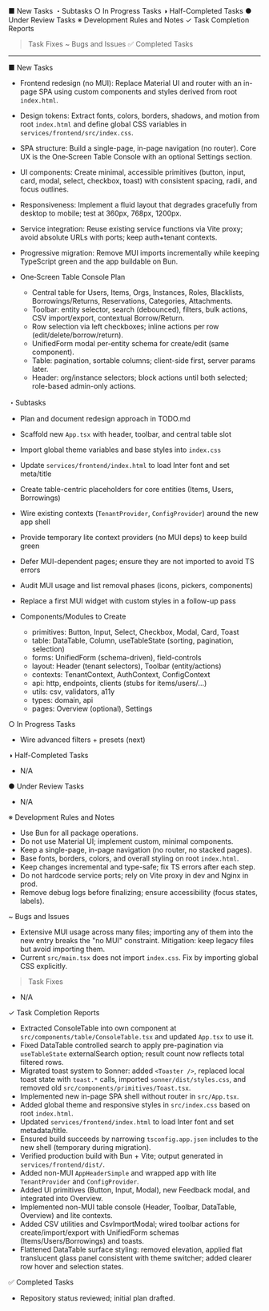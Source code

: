 ■ New Tasks
・Subtasks
○ In Progress Tasks
◑ Half-Completed Tasks
● Under Review Tasks
※ Development Rules and Notes
✓ Task Completion Reports
> Task Fixes
~ Bugs and Issues
✅ Completed Tasks

---

■ New Tasks
- Frontend redesign (no MUI): Replace Material UI and router with an in-page SPA using custom components and styles derived from root `index.html`.
- Design tokens: Extract fonts, colors, borders, shadows, and motion from root `index.html` and define global CSS variables in `services/frontend/src/index.css`.
- SPA structure: Build a single-page, in-page navigation (no router). Core UX is the One‑Screen Table Console with an optional Settings section.
- UI components: Create minimal, accessible primitives (button, input, card, modal, select, checkbox, toast) with consistent spacing, radii, and focus outlines.
- Responsiveness: Implement a fluid layout that degrades gracefully from desktop to mobile; test at 360px, 768px, 1200px.
- Service integration: Reuse existing service functions via Vite proxy; avoid absolute URLs with ports; keep auth+tenant contexts.
- Progressive migration: Remove MUI imports incrementally while keeping TypeScript green and the app buildable on Bun.

- One‑Screen Table Console Plan
  - Central table for Users, Items, Orgs, Instances, Roles, Blacklists, Borrowings/Returns, Reservations, Categories, Attachments.
  - Toolbar: entity selector, search (debounced), filters, bulk actions, CSV import/export, contextual Borrow/Return.
  - Row selection via left checkboxes; inline actions per row (edit/delete/borrow/return).
  - UnifiedForm modal per-entity schema for create/edit (same component).
  - Table: pagination, sortable columns; client-side first, server params later.
  - Header: org/instance selectors; block actions until both selected; role-based admin-only actions.

・Subtasks
- Plan and document redesign approach in TODO.md
- Scaffold new `App.tsx` with header, toolbar, and central table slot
- Import global theme variables and base styles into `index.css`
- Update `services/frontend/index.html` to load Inter font and set meta/title
- Create table-centric placeholders for core entities (Items, Users, Borrowings)
- Wire existing contexts (`TenantProvider`, `ConfigProvider`) around the new app shell
- Provide temporary lite context providers (no MUI deps) to keep build green
- Defer MUI-dependent pages; ensure they are not imported to avoid TS errors
- Audit MUI usage and list removal phases (icons, pickers, components)
- Replace a first MUI widget with custom styles in a follow-up pass

- Components/Modules to Create
  - primitives: Button, Input, Select, Checkbox, Modal, Card, Toast
  - table: DataTable, Column, useTableState (sorting, pagination, selection)
  - forms: UnifiedForm (schema-driven), field-controls
  - layout: Header (tenant selectors), Toolbar (entity/actions)
  - contexts: TenantContext, AuthContext, ConfigContext
  - api: http, endpoints, clients (stubs for items/users/...)
  - utils: csv, validators, a11y
  - types: domain, api
  - pages: Overview (optional), Settings

○ In Progress Tasks
- Wire advanced filters + presets (next)

◑ Half-Completed Tasks
- N/A

● Under Review Tasks
- N/A

※ Development Rules and Notes
- Use Bun for all package operations.
- Do not use Material UI; implement custom, minimal components.
- Keep a single-page, in-page navigation (no router, no stacked pages).
- Base fonts, borders, colors, and overall styling on root `index.html`.
- Keep changes incremental and type-safe; fix TS errors after each step.
- Do not hardcode service ports; rely on Vite proxy in dev and Nginx in prod.
- Remove debug logs before finalizing; ensure accessibility (focus states, labels).

~ Bugs and Issues
- Extensive MUI usage across many files; importing any of them into the new entry breaks the "no MUI" constraint. Mitigation: keep legacy files but avoid importing them.
- Current `src/main.tsx` does not import `index.css`. Fix by importing global CSS explicitly.

> Task Fixes
- N/A

✓ Task Completion Reports
- Extracted ConsoleTable into own component at `src/components/table/ConsoleTable.tsx` and updated `App.tsx` to use it.
- Fixed DataTable controlled search to apply pre-pagination via `useTableState` externalSearch option; result count now reflects total filtered rows.
- Migrated toast system to Sonner: added `<Toaster />`, replaced local toast state with `toast.*` calls, imported `sonner/dist/styles.css`, and removed old `src/components/primitives/Toast.tsx`.
- Implemented new in-page SPA shell without router in `src/App.tsx`.
- Added global theme and responsive styles in `src/index.css` based on root `index.html`.
- Updated `services/frontend/index.html` to load Inter font and set metadata/title.
- Ensured build succeeds by narrowing `tsconfig.app.json` includes to the new shell (temporary during migration).
- Verified production build with Bun + Vite; output generated in `services/frontend/dist/`.
- Added non-MUI `AppHeaderSimple` and wrapped app with lite `TenantProvider` and `ConfigProvider`.
- Added UI primitives (Button, Input, Modal), new Feedback modal, and integrated into Overview.
- Implemented non-MUI table console (Header, Toolbar, DataTable, Overview) and lite contexts.
- Added CSV utilities and CsvImportModal; wired toolbar actions for create/import/export with UnifiedForm schemas (Items/Users/Borrowings) and toasts.
- Flattened DataTable surface styling: removed elevation, applied flat translucent glass panel consistent with theme switcher; added clearer row hover and selection states.

✅ Completed Tasks
- Repository status reviewed; initial plan drafted.
